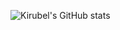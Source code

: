 ![Kirubel's GitHub stats](https://github-readme-stats-two-khaki.vercel.app/api?username=sentrisentri&show_icons=true&theme=transparent&count_private=true)

